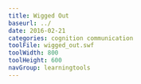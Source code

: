 ```yaml
---
title: Wigged Out
baseurl: ../
date: 2016-02-21
categories: cognition communication
toolFile: wigged_out.swf
toolWidth: 800
toolHeight: 600
navGroup: learningtools
---
```

